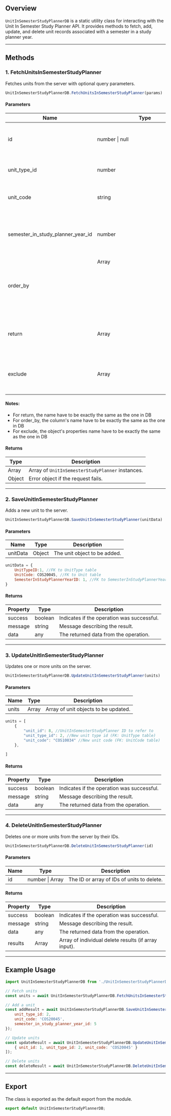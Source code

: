 ## Overview

`UnitInSemesterStudyPlannerDB` is a static utility class for interacting with the Unit In Semester Study Planner API. It provides methods to fetch, add, update, and delete unit records associated with a semester in a study planner year.

---

## Methods

### 1. FetchUnitsInSemesterStudyPlanner

Fetches units from the server with optional query parameters.

```js
UnitInSemesterStudyPlannerDB.FetchUnitsInSemesterStudyPlanner(params)
```

#### Parameters

| Name                              | Type           | Description                                                        |
| --------------------------------- | -------------- | ------------------------------------------------------------------ |
| id                                | number \| null | Unique identifier for a specific unit. Optional.                   |
| unit_type_id                      | number         | Identifier for the type of unit. Optional.                         |
| unit_code                         | string         | Code representing the unit. Optional.                              |
| semester_in_study_planner_year_id | number         | ID of the associated semester in the study planner year. Optional. |
| order_by                          | Array<Object>  | Array of objects specifying columns and sort order. Optional.      |
| return                            | Array<string>  | Array of strings specifying which fields to return. Optional.      |
| exclude                           | Array<string>  | Array of strings specifying which fields to exclude. Optional.     |
#### Notes:
- For return, the name have to be exactly the same as the one in DB
- For order_by, the column's name have to be exactly the same as the one in DB
- For exclude, the object's properties name have to be exactly the same as the one in DB
#### Returns
| Type   | Description                                      |
| ------ | ------------------------------------------------ |
| Array  | Array of `UnitInSemesterStudyPlanner` instances. |
| Object | Error object if the request fails.               |

---

### 2. SaveUnitInSemesterStudyPlanner

Adds a new unit to the server.

```js
UnitInSemesterStudyPlannerDB.SaveUnitInSemesterStudyPlanner(unitData)
```

#### Parameters
| Name     | Type   | Description                  |
| -------- | ------ | ---------------------------- |
| unitData | Object | The unit object to be added. |
```js
unitData = {
	UnitTypeID:1, //FK to UnitType table
	UnitCode: COS20045, //FK to Unit table
	SemesterInStudyPlannerYearID: 1, //FK to SemesterInStudyPlannerYear table
}
```

#### Returns
| Property | Type    | Description                                |
| -------- | ------- | ------------------------------------------ |
| success  | boolean | Indicates if the operation was successful. |
| message  | string  | Message describing the result.             |
| data     | any     | The returned data from the operation.      |

---

### 3. UpdateUnitInSemesterStudyPlanner

Updates one or more units on the server.

```js
UnitInSemesterStudyPlannerDB.UpdateUnitInSemesterStudyPlanner(units)
```

#### Parameters
| Name  | Type  | Description                          |
| ----- | ----- | ------------------------------------ |
| units | Array | Array of unit objects to be updated. |
```js
units = [
	{
	    "unit_id": 8, //UnitInSemesterStudyPlanner ID to refer to
	    "unit_type_id": 2, //New unit type id (FK: UnitType table)
	    "unit_code": "COS10034" //New unit code (FK: UnitCode table)
	},
	
]
```

#### Returns

| Property | Type    | Description                                   |
|----------|---------|-----------------------------------------------|
| success  | boolean | Indicates if the operation was successful.    |
| message  | string  | Message describing the result.                |
| data     | any     | The returned data from the operation.         |

---

### 4. DeleteUnitInSemesterStudyPlanner

Deletes one or more units from the server by their IDs.

```js
UnitInSemesterStudyPlannerDB.DeleteUnitInSemesterStudyPlanner(id)
```

#### Parameters

| Name | Type           | Description                                 |
|------|----------------|---------------------------------------------|
| id   | number \| Array | The ID or array of IDs of units to delete. |

#### Returns

| Property | Type    | Description                                   |
|----------|---------|-----------------------------------------------|
| success  | boolean | Indicates if the operation was successful.    |
| message  | string  | Message describing the result.                |
| data     | any     | The returned data from the operation.         |
| results  | Array   | Array of individual delete results (if array input). |

---

## Example Usage

```js
import UnitInSemesterStudyPlannerDB from './UnitInSemesterStudyPlannerDB';

// Fetch units
const units = await UnitInSemesterStudyPlannerDB.FetchUnitsInSemesterStudyPlanner({ semester_in_study_planner_year_id: 5 });

// Add a unit
const addResult = await UnitInSemesterStudyPlannerDB.SaveUnitInSemesterStudyPlanner({
    unit_type_id: 2,
    unit_code: 'COS20045',
    semester_in_study_planner_year_id: 5
});

// Update units
const updateResult = await UnitInSemesterStudyPlannerDB.UpdateUnitInSemesterStudyPlanner([
    { unit_id: 1, unit_type_id: 2, unit_code: 'COS20045' }
]);

// Delete units
const deleteResult = await UnitInSemesterStudyPlannerDB.DeleteUnitInSemesterStudyPlanner([1, 2, 3]);
```

---

## Export

The class is exported as the default export from the module.

```js
export default UnitInSemesterStudyPlannerDB;
```